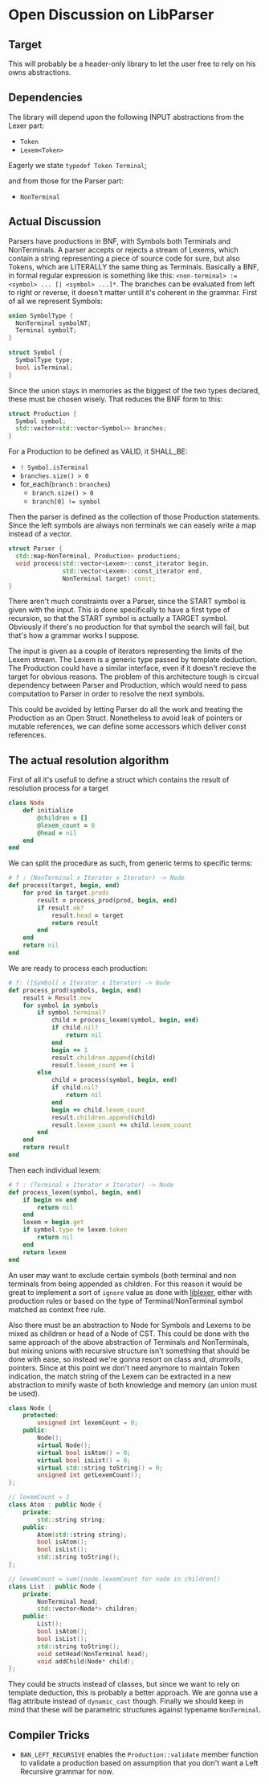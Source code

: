 # Open Discussion on LibParser

## Target

This will probably be a header-only library to let the user free to rely on his owns abstractions.

## Dependencies

The library will depend upon the following INPUT abstractions from the Lexer part:
- `Token`
- `Lexem<Token>`

Eagerly we state `typedef Token Terminal`;

and from those for the Parser part:
- `NonTerminal`

## Actual Discussion

Parsers have productions in BNF, with Symbols both Terminals and NonTerminals. A parser accepts or rejects a stream of Lexems, which contain a string representing a piece of source code for sure, but also Tokens, which are LITERALLY the same thing as Terminals.
Basically a BNF, in formal regular expression is something like this: `<non-terminal> := <symbol> ... [| <symbol> ...]*`.
The branches can be evaluated from left to right or reverse, it doesn't matter untill it's coherent in the grammar.
First of all we represent Symbols:

```c++
union SymbolType {
  NonTerminal symbolNT;
  Terminal symbolT;
}

struct Symbol {
  SymbolType type;
  bool isTerminal;
}
```

Since the union stays in memories as the biggest of the two types declared, these must be chosen wisely.
That reduces the BNF form to this:

```c++
struct Production {
  Symbol symbol;
  std::vector<std::vector<Symbol>> branches;
}
```

For a Production to be defined as VALID, it SHALL_BE:
- `! Symbol.isTerminal`
- `branches.size() > 0`
- for_each(`branch` : `branches`)
  - `branch.size() > 0`
  - `branch[0] != symbol`

Then the parser is defined as the collection of those Production statements. Since the left symbols are always non terminals we can easely write a map instead of a vector.

```c++
struct Parser {
  std::map<NonTerminal, Production> productions;
  void process(std::vector<Lexem>::const_iterator begin,
               std::vector<Lexem>::const_iterator end,
               NonTerminal target) const;
}
```

There aren't much constraints over a Parser, since the START symbol is given with the input. This is done specifically to have a first type of recursion, so that the START symbol is actually a TARGET symbol.
Obviously if there's no production for that symbol the search will fail, but that's how a grammar works I suppose.

The input is given as a couple of iterators representing the limits of the Lexem stream. The Lexem is a generic type passed by template deduction.
The Production could have a similar interface, even if it doesn't recieve the target for obvious reasons. The problem of this architecture tough is circual dependency between Parser and Production, which would need to pass computation to Parser in order to resolve the next symbols.

This could be avoided by letting Parser do all the work and treating the Production as an Open Struct. Nonetheless to avoid leak of pointers or mutable references, we can define some accessors which deliver const references.

## The actual resolution algorithm

First of all it's usefull to define a struct which contains the result of resolution process for a target

```ruby
class Node
    def initialize
        @children = []
        @lexem_count = 0
        @head = nil
    end
end
```

We can split the procedure as such, from generic terms to specific terms:

```ruby
# f : (NonTerminal x Iterator x Iterator) -> Node
def process(target, begin, end)
    for prod in target.prods
        result = process_prod(prod, begin, end)
        if result.ok?
            result.head = target
            return result
        end
    end
    return nil
end
```

We are ready to process each production:

```ruby
# f: ([Symbol] x Iterator x Iterator) -> Node
def process_prod(symbols, begin, end)
    result = Result.new
    for symbol in symbols
        if symbol.terminal?
            child = process_lexem(symbol, begin, end)
            if child.nil?
                return nil
            end
            begin += 1
            result.children.append(child)
            result.lexem_count += 1
        else
            child = process(symbol, begin, end)
            if child.nil?
                return nil
            end
            begin += child.lexem_count
            result.children.append(child)
            result.lexem_count += child.lexem_count
        end
    end
    return result
end
```

Then each individual lexem:

```ruby
# f : (Terminal x Iterator x Iterator) -> Node
def process_lexem(symbol, begin, end)
    if begin == end
        return nil
    end
    lexem = begin.get
    if symbol.type != lexem.token
        return nil
    end
    return lexem
end
```

An user may want to exclude certain symbols (both terminal and non terminals from being appended as children. For this reason it would be great to implement a sort of `ignore` value as done with [liblexer](github.com/frefolli/liblexer), either with production rules or based on the type of Terminal/NonTerminal symbol matched as context free rule.

Also there must be an abstraction to Node for Symbols and Lexems to be mixed as children or head of a Node of CST. This could be done with the same approach of the above abstraction of Terminals and NonTerminals, but mixing unions with recursive structure isn't something that should be done with ease, so instead we're gonna resort on class and, *drumrolls*, pointers. Since at this point we don't need anymore to maintain Token indication, the match string of the Lexem can be extracted in a new abstraction to minify waste of both knowledge and memory (an union must be used).

```c++
class Node {
    protected:
        unsigned int lexemCount = 0;
    public:
        Node();
        virtual Node();
        virtual bool isAtom() = 0;
        virtual bool isList() = 0;
        virtual std::string toString() = 0;
        unsigned int getLexemCount();
};
```

```c++
// lexemCount = 1
class Atom : public Node {
    private:
        std::string string;
    public:
        Atom(std::string string);
        bool isAtom();
        bool isList();
        std::string toString();
};
```

```c++
// lexemCount = sum([node.lexemCount for node in children])
class List : public Node {
    private:
        NonTerminal head;
        std::vector<Node*> children;
    public:
        List();
        bool isAtom();
        bool isList();
        std::string toString();
        void setHead(NonTerminal head);
        void addChild(Node* child);
};
```

They could be structs instead of classes, but since we want to rely on template deduction, this is probably a better approach. We are gonna use a flag attribute instead of `dynamic_cast` though. Finally we should keep in mind that these will be parametric structures against typename `NonTerminal`.

## Compiler Tricks

- `BAN_LEFT_RECURSIVE` enables the `Production::validate` member function to validate a production based on assumption that you don't want a Left Recursive grammar for now.
